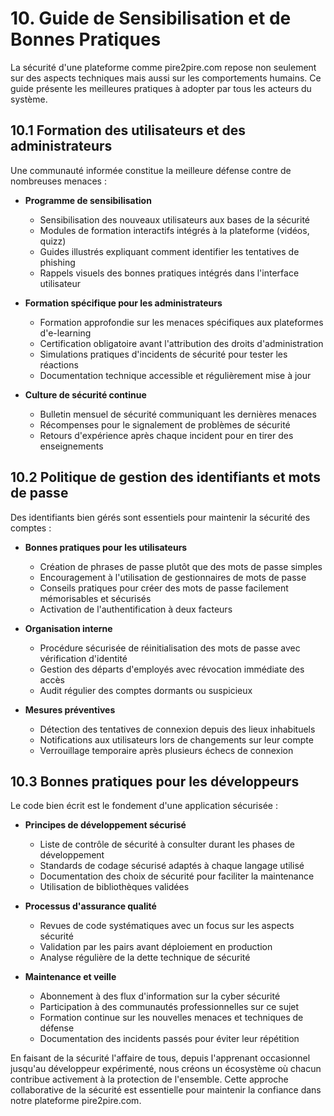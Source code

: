 # 10. Guide de Sensibilisation et de Bonnes Pratiques

La sécurité d'une plateforme comme pire2pire.com repose non seulement sur des aspects techniques mais aussi sur les comportements humains. Ce guide présente les meilleures pratiques à adopter par tous les acteurs du système.

## 10.1 Formation des utilisateurs et des administrateurs

Une communauté informée constitue la meilleure défense contre de nombreuses menaces :

- **Programme de sensibilisation**
  - Sensibilisation des nouveaux utilisateurs aux bases de la sécurité
  - Modules de formation interactifs intégrés à la plateforme (vidéos, quizz)
  - Guides illustrés expliquant comment identifier les tentatives de phishing
  - Rappels visuels des bonnes pratiques intégrés dans l'interface utilisateur

- **Formation spécifique pour les administrateurs**
  - Formation approfondie sur les menaces spécifiques aux plateformes d'e-learning
  - Certification obligatoire avant l'attribution des droits d'administration
  - Simulations pratiques d'incidents de sécurité pour tester les réactions
  - Documentation technique accessible et régulièrement mise à jour

- **Culture de sécurité continue**
  - Bulletin mensuel de sécurité communiquant les dernières menaces
  - Récompenses pour le signalement de problèmes de sécurité
  - Retours d'expérience après chaque incident pour en tirer des enseignements

## 10.2 Politique de gestion des identifiants et mots de passe

Des identifiants bien gérés sont essentiels pour maintenir la sécurité des comptes :

- **Bonnes pratiques pour les utilisateurs**
  - Création de phrases de passe plutôt que des mots de passe simples
  - Encouragement à l'utilisation de gestionnaires de mots de passe
  - Conseils pratiques pour créer des mots de passe facilement mémorisables et sécurisés
  - Activation de l'authentification à deux facteurs

- **Organisation interne**
  - Procédure sécurisée de réinitialisation des mots de passe avec vérification d'identité
  - Gestion des départs d'employés avec révocation immédiate des accès
  - Audit régulier des comptes dormants ou suspicieux

- **Mesures préventives**
  - Détection des tentatives de connexion depuis des lieux inhabituels
  - Notifications aux utilisateurs lors de changements sur leur compte
  - Verrouillage temporaire après plusieurs échecs de connexion

## 10.3 Bonnes pratiques pour les développeurs

Le code bien écrit est le fondement d'une application sécurisée :

- **Principes de développement sécurisé**
  - Liste de contrôle de sécurité à consulter durant les phases de développement
  - Standards de codage sécurisé adaptés à chaque langage utilisé
  - Documentation des choix de sécurité pour faciliter la maintenance
  - Utilisation de bibliothèques validées

- **Processus d'assurance qualité**
  - Revues de code systématiques avec un focus sur les aspects sécurité
  - Validation par les pairs avant déploiement en production
  - Analyse régulière de la dette technique de sécurité

- **Maintenance et veille**
  - Abonnement à des flux d'information sur la cyber sécurité
  - Participation à des communautés professionnelles sur ce sujet
  - Formation continue sur les nouvelles menaces et techniques de défense
  - Documentation des incidents passés pour éviter leur répétition

En faisant de la sécurité l'affaire de tous, depuis l'apprenant occasionnel jusqu'au développeur expérimenté, nous créons un écosystème où chacun contribue activement à la protection de l'ensemble. Cette approche collaborative de la sécurité est essentielle pour maintenir la confiance dans notre plateforme pire2pire.com.